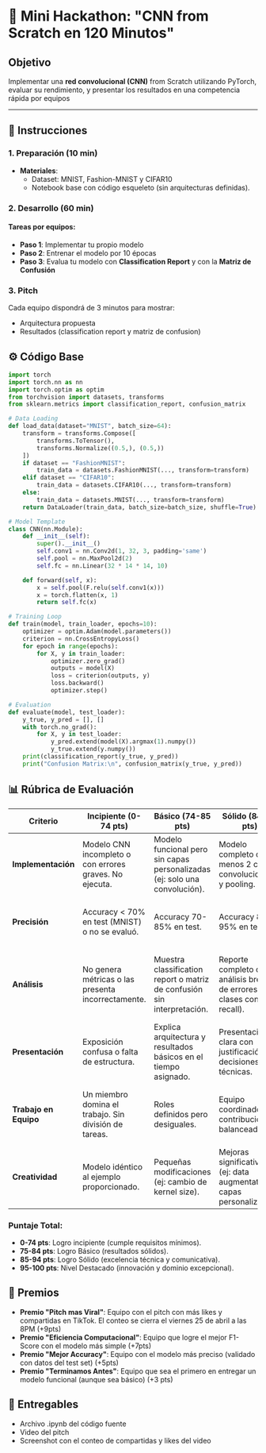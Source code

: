 # 🚀 Mini Hackathon: "CNN from Scratch en 120 Minutos"  

## **Objetivo**  
Implementar una **red convolucional (CNN)** from Scratch utilizando PyTorch, evaluar su rendimiento, y presentar los resultados en una competencia rápida por equipos

---

## **📝 Instrucciones**  
### **1. Preparación (10 min)**  
- **Materiales**:  
  - Dataset: MNIST, Fashion-MNIST y CIFAR10  
  - Notebook base con código esqueleto (sin arquitecturas definidas).
 
### **2. Desarrollo (60 min)**  
#### **Tareas por equipos**: 
- **Paso 1**: Implementar tu propio modelo
- **Paso 2**: Entrenar el modelo por 10 épocas
- **Paso 3**: Evalua tu modelo con **Classification Report** y con la **Matriz de Confusión**

### **3. Pitch**  
Cada equipo dispondrá de 3 minutos para mostrar:
- Arquitectura propuesta
- Resultados (classification report y matriz de confusion)

## **⚙️ Código Base**
```python
import torch
import torch.nn as nn
import torch.optim as optim
from torchvision import datasets, transforms
from sklearn.metrics import classification_report, confusion_matrix

# Data Loading
def load_data(dataset="MNIST", batch_size=64):
    transform = transforms.Compose([
        transforms.ToTensor(),
        transforms.Normalize((0.5,), (0.5,))
    ])
    if dataset == "FashionMNIST":
        train_data = datasets.FashionMNIST(..., transform=transform)
    elif dataset == "CIFAR10":
        train_data = datasets.CIFAR10(..., transform=transform)
    else:
        train_data = datasets.MNIST(..., transform=transform)
    return DataLoader(train_data, batch_size=batch_size, shuffle=True)

# Model Template
class CNN(nn.Module):
    def __init__(self):
        super().__init__()
        self.conv1 = nn.Conv2d(1, 32, 3, padding='same')
        self.pool = nn.MaxPool2d(2)
        self.fc = nn.Linear(32 * 14 * 14, 10)

    def forward(self, x):
        x = self.pool(F.relu(self.conv1(x)))
        x = torch.flatten(x, 1)
        return self.fc(x)

# Training Loop
def train(model, train_loader, epochs=10):
    optimizer = optim.Adam(model.parameters())
    criterion = nn.CrossEntropyLoss()
    for epoch in range(epochs):
        for X, y in train_loader:
            optimizer.zero_grad()
            outputs = model(X)
            loss = criterion(outputs, y)
            loss.backward()
            optimizer.step()

# Evaluation
def evaluate(model, test_loader):
    y_true, y_pred = [], []
    with torch.no_grad():
        for X, y in test_loader:
            y_pred.extend(model(X).argmax(1).numpy())
            y_true.extend(y.numpy())
    print(classification_report(y_true, y_pred))
    print("Confusion Matrix:\n", confusion_matrix(y_true, y_pred))
```

## **📊 Rúbrica de Evaluación**

| **Criterio**         | **Incipiente (0-74 pts)**                                                                 | **Básico (74-85 pts)**                                                             | **Sólido (84-95 pts)**                                                                 | **Destacado (95-100 pts)**                                                                 |
|----------------------|-------------------------------------------------------------------------------------|-------------------------------------------------------------------------------------|---------------------------------------------------------------------------------------|-------------------------------------------------------------------------------------|
| **Implementación**   | Modelo CNN incompleto o con errores graves. No ejecuta.                            | Modelo funcional pero sin capas personalizadas (ej: solo una convolución).           | Modelo completo con al menos 2 capas convolucionales y pooling.                       | Arquitectura innovadora (ej: dropout, batchnorm) o ajuste de hiperparámetros.       |
| **Precisión**       | Accuracy < 70% en test (MNIST) o no se evaluó.                                     | Accuracy 70-85% en test.                                                            | Accuracy 85-95% en test.                                                              | Accuracy > 95% o mejora significativa con técnicas avanzadas.                      |
| **Análisis**        | No genera métricas o las presenta incorrectamente.                                 | Muestra classification report o matriz de confusión sin interpretación.             | Reporte completo con análisis breve de errores (ej: clases con bajo recall).           | Análisis profundo (ej: visualización de filtros, overfitting, curvas de aprendizaje).|
| **Presentación**    | Exposición confusa o falta de estructura.                                          | Explica arquitectura y resultados básicos en el tiempo asignado.                    | Presentación clara con justificación de decisiones técnicas.                          | Pitch convincente con storytelling y propuestas de mejora.                          |
| **Trabajo en Equipo** | Un miembro domina el trabajo. Sin división de tareas.                             | Roles definidos pero desiguales.                                                    | Equipo coordinado con contribuciones balanceadas.                                      | Sinergia evidente + documentación colaborativa (ej: comentarios en código).        |
| **Creatividad**     | Modelo idéntico al ejemplo proporcionado.                                          | Pequeñas modificaciones (ej: cambio de kernel size).                                | Mejoras significativas (ej: data augmentation, capas personalizadas).                | Solución fuera de lo estándar (ej: transfer learning en CIFAR-10).                |

### **Puntaje Total**:  
- **0-74 pts**: Logro incipiente (cumple requisitos mínimos).  
- **75-84 pts**: Logro Básico (resultados sólidos).  
- **85-94 pts**: Logro Sólido (excelencia técnica y comunicativa).  
- **95-100 pts**: Nivel Destacado (innovación y dominio excepcional).  


## **🎁 Premios**
- **Premio "Pitch mas Viral"**:  Equipo con el pitch con más likes y compartidas en TikTok. El conteo se cierra el viernes 25 de abril a las 8PM (+9pts)
- **Premio "Eficiencia Computacional"**: Equipo que logre el mejor F1-Score con el modelo más simple (+7pts)
- **Premio "Mejor Accuracy"**: Equipo con el modelo más preciso (validado con datos del test set) (+5pts)
- **Premio "Terminamos Antes"**: Equipo que sea el primero en entregar un modelo funcional (aunque sea básico) (+3 pts)

## **🌟 Entregables**
- Archivo .ipynb del código fuente
- Video del pitch
- Screenshot con el conteo de compartidas y likes del video


